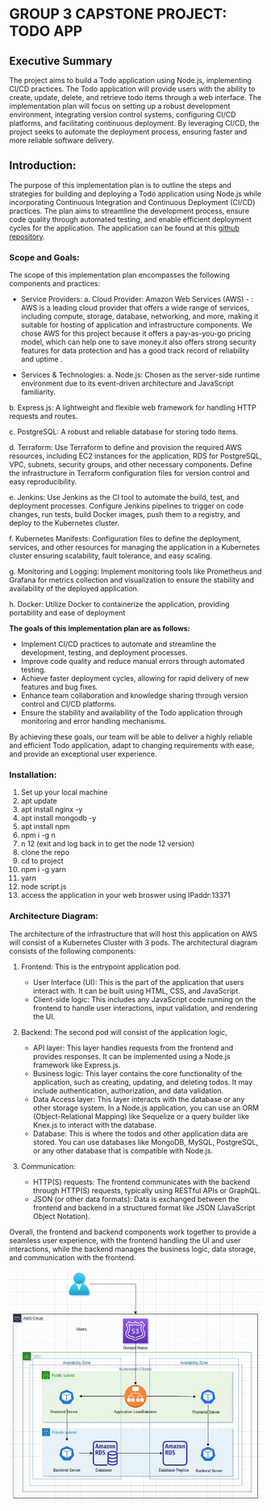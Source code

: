 # GROUP 3 CAPSTONE PROJECT: TODO APP

## Executive Summary
The project aims to build a Todo application using Node.js, implementing CI/CD practices. The Todo application will provide users with the ability to create, update, delete, and retrieve todo items through a web interface. The implementation plan will focus on setting up a robust development environment, integrating version control systems, configuring CI/CD platforms, and facilitating continuous deployment. By leveraging CI/CD, the project seeks to automate the deployment process, ensuring faster and more reliable software delivery. 

## Introduction:
The purpose of this implementation plan is to outline the steps and strategies for building and deploying a Todo application using Node.js while incorporating Continuous Integration and Continuous Deployment (CI/CD) practices. The plan aims to streamline the development process, ensure code quality through automated testing, and enable efficient deployment cycles for the application. The application can be found at this [github repository](https://github.com/duoarc/node-todo-cicd).


### Scope and Goals:
The scope of this implementation plan encompasses the following components and practices:
- Service Providers:
a. Cloud Provider: Amazon Web Services (AWS) - : AWS is a leading cloud provider that offers a wide range of services, including compute, storage, database, networking, and more,  making it suitable for hosting of  application and infrastructure components. We chose AWS for this project because it offers a pay-as-you-go pricing model, which can help one to save money.it also offers strong security features for data protection and has a good track record of reliability and uptime .


- Services & Technologies:
a. Node.js: Chosen as the server-side runtime environment due to its event-driven architecture and JavaScript familiarity.

b. Express.js: A lightweight and flexible web framework for handling HTTP requests and routes.

c. PostgreSQL: A robust and reliable database for storing todo items.

d. Terraform: Use Terraform to define and provision the required AWS resources, including EC2 instances for the application, RDS for PostgreSQL, VPC, subnets, security groups, and other necessary components. Define the infrastructure in Terraform configuration files for version control and easy reproducibility.

e. Jenkins: Use Jenkins as the CI tool to automate the build, test, and deployment processes. Configure Jenkins pipelines to trigger on code changes, run tests, build Docker images, push them to a registry, and deploy to the Kubernetes cluster.

f. Kubernetes Manifests: Configuration files to define the deployment, services, and other resources for managing the application in a Kubernetes cluster ensuring scalability, fault tolerance, and easy scaling.

g. Monitoring and Logging: Implement monitoring tools like Prometheus and Grafana for metrics collection and visualization to ensure the stability and availability of the deployed application.

h. Docker: Utilize Docker to containerize the application, providing portability and ease of deployment


<b>The goals of this implementation plan are as follows:</b>

- Implement CI/CD practices to automate and streamline the development, testing, and deployment processes.
- Improve code quality and reduce manual errors through automated testing.
- Achieve faster deployment cycles, allowing for rapid delivery of new features and bug fixes.
- Enhance team collaboration and knowledge sharing through version control and CI/CD platforms.
- Ensure the stability and availability of the Todo application through monitoring and error handling mechanisms.

By achieving these goals, our team will be able to deliver a highly reliable and efficient Todo application, adapt to changing requirements with ease, and provide an exceptional user experience.

### Installation:
1. Set up your local machine
2. apt update
3. apt install nginx -y
4. apt install mongodb -y
5. apt install npm
6. npm i -g n
7. n 12 (exit and log back in to get the node 12 version)
8. clone the repo
9. cd to project
10. npm i -g yarn
11. yarn
12. node script.js
13. access the application in your web broswer using IPaddr:13371

    
### Architecture Diagram:
The architecture of the infrastructure that will host this application on AWS will consist of a Kubernetes Cluster with 3 pods. The architectural diagram consists of the following components:


1. Frontend: This is the entrypoint application pod.
   - User Interface (UI): This is the part of the application that users interact with. It can be built using HTML, CSS, and JavaScript.
   - Client-side logic: This includes any JavaScript code running on the frontend to handle user interactions, input validation, and rendering the UI.



2. Backend: The second pod will consist of the application logic,
   - API layer: This layer handles requests from the frontend and provides responses. It can be implemented using a Node.js framework like Express.js.
   - Business logic: This layer contains the core functionality of the application, such as creating, updating, and deleting todos. It may include authentication, authorization, and data validation.
   - Data Access layer: This layer interacts with the database or any other storage system. In a Node.js application, you can use an ORM (Object-Relational Mapping) like Sequelize or a query builder like Knex.js to interact with the database.
   - Database: This is where the todos and other application data are stored. You can use databases like MongoDB, MySQL, PostgreSQL, or any other database that is compatible with Node.js.

3. Communication:
   - HTTP(S) requests: The frontend communicates with the backend through HTTP(S) requests, typically using RESTful APIs or GraphQL.
   - JSON (or other data formats): Data is exchanged between the frontend and backend in a structured format like JSON (JavaScript Object Notation).

Overall, the frontend and backend components work together to provide a seamless user experience, with the frontend handling the UI and user interactions, while the backend manages the business logic, data storage, and communication with the frontend.

![](./assets/architectural-diagram.jpeg)
